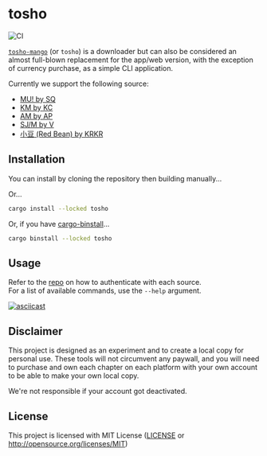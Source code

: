# tosho

![CI](https://github.com/noaione/tosho-mango/actions/workflows/ci.yml/badge.svg)

[`tosho-mango`](tosho) (or `tosho`) is a downloader but can also be considered an almost full-blown replacement for the app/web version, with the exception of currency purchase, as a simple CLI application.

Currently we support the following source:
- [MU! by SQ](https://crates.io/crates/tosho-musq)
- [KM by KC](https://crates.io/crates/tosho-kmkc)
- [AM by AP](https://crates.io/crates/tosho-amap)
- [SJ/M by V](https://crates.io/crates/tosho-sjv)
- [小豆 (Red Bean) by KRKR](https://crates.io/crates/tosho-rbean)

## Installation

You can install by cloning the repository then building manually...

Or...

```bash
cargo install --locked tosho
```

Or, if you have [cargo-binstall](https://github.com/cargo-bins/cargo-binstall)...

```bash
cargo binstall --locked tosho
```

## Usage

Refer to the [repo](tosho) on how to authenticate with each source.<br />
For a list of available commands, use the `--help` argument.

[![asciicast](https://asciinema.org/a/636303.svg)](https://asciinema.org/a/636303)

## Disclaimer

This project is designed as an experiment and to create a local copy for personal use. These tools will not circumvent any paywall, and you will need to purchase and own each chapter on each platform with your own account to be able to make your own local copy.

We're not responsible if your account got deactivated.

## License

This project is licensed with MIT License ([LICENSE](https://github.com/noaione/tosho-mango/blob/master/LICENSE) or http://opensource.org/licenses/MIT)

[tosho]: https://github.com/noaione/tosho-mango
